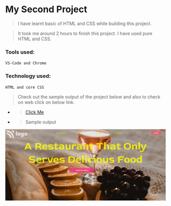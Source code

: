# My Second Project

> I have learnt basic of HTML and CSS while building this project.

> It took me around 2 hours to finish this project. I have used pure HTML and CSS.

### Tools used:

    VS-Code and Chrome

### Technology used:

    HTML and core CSS

> Check out the sample output of the project below and also to check on web click on below link.

- > [Click Me](https://secondprojectt.netlify.app/)

- > Sample output

![Image](./Sample.PNG)
